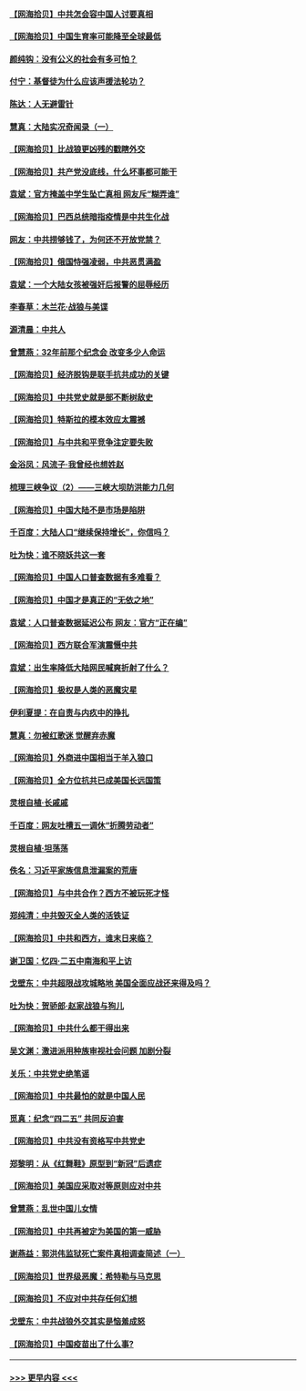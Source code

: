 #### [【网海拾贝】中共怎会容中国人讨要真相](../pages/nsc993/n12952161.md?t=05152201) 
#### [【网海拾贝】中国生育率可能降至全球最低](../pages/nsc993/n12948793.md?t=05152201) 
#### [颜纯钩：没有公义的社会有多可怕？](../pages/nsc993/n12947626.md?t=05152201) 
#### [付宁：基督徒为什么应该声援法轮功？](../pages/nsc993/n12947233.md?t=05152201) 
#### [陈达：人无避雷针](../pages/nsc993/n12947098.md?t=05152201) 
#### [慧真：大陆实况奇闻录（一）](../pages/nsc993/n12945811.md?t=05152201) 
#### [【网海拾贝】比战狼更凶残的戳瞎外交](../pages/nsc993/n12945717.md?t=05152201) 
#### [【网海拾贝】共产党没底线，什么坏事都可能干](../pages/nsc993/n12942090.md?t=05152201) 
#### [袁斌：官方掩盖中学生坠亡真相 网友斥“糊弄谁”](../pages/nsc993/n12942029.md?t=05152201) 
#### [【网海拾贝】巴西总统暗指疫情是中共生化战](../pages/nsc993/n12938999.md?t=05152201) 
#### [网友：中共捞够钱了，为何还不开放党禁？](../pages/nsc993/n12938952.md?t=05152201) 
#### [【网海拾贝】俄国恃强凌弱，中共恶贯满盈](../pages/nsc993/n12936626.md?t=05152201) 
#### [袁斌：一个大陆女孩被强奸后报警的屈辱经历](../pages/nsc993/n12936547.md?t=05152201) 
#### [李春草：木兰花·战狼与美谍](../pages/nsc993/n12935995.md?t=05152201) 
#### [源清晨：中共人](../pages/nsc993/n12935589.md?t=05152201) 
#### [曾慧燕：32年前那个纪念会 改变多少人命运](../pages/nsc993/n12934233.md?t=05152201) 
#### [【网海拾贝】经济脱钩是联手抗共成功的关键](../pages/nsc993/n12934176.md?t=05152201) 
#### [【网海拾贝】中共党史就是部不断树敌史](../pages/nsc993/n12932844.md?t=05152201) 
#### [【网海拾贝】特斯拉的模本效应太震撼](../pages/nsc993/n12925626.md?t=05152201) 
#### [【网海拾贝】与中共和平竞争注定要失败](../pages/nsc993/n12923326.md?t=05152201) 
#### [金浴凤：风流子‧我曾经也想姓赵](../pages/nsc993/n12920911.md?t=05152201) 
#### [梳理三峡争议（2）——三峡大坝防洪能力几何](../pages/nsc993/n12920173.md?t=05152201) 
#### [【网海拾贝】中国大陆不是市场是陷阱](../pages/nsc993/n12920143.md?t=05152201) 
#### [千百度：大陆人口“继续保持增长”，你信吗？](../pages/nsc993/n12918946.md?t=05152201) 
#### [吐为快：谁不晓妖共这一套](../pages/nsc993/n12918941.md?t=05152201) 
#### [【网海拾贝】中国人口普查数据有多难看？](../pages/nsc993/n12917822.md?t=05152201) 
#### [【网海拾贝】中国才是真正的“无依之地”](../pages/nsc993/n12915845.md?t=05152201) 
#### [袁斌：人口普查数据延迟公布 网友：官方“正在编”](../pages/nsc993/n12915748.md?t=05152201) 
#### [【网海拾贝】西方联合军演震慑中共](../pages/nsc993/n12913466.md?t=05152201) 
#### [袁斌：出生率降低大陆网民喊爽折射了什么？](../pages/nsc993/n12913365.md?t=05152201) 
#### [【网海拾贝】极权是人类的恶魔灾星](../pages/nsc993/n12910697.md?t=05152201) 
#### [伊利夏提：在自责与内疚中的挣扎](../pages/nsc993/n12910493.md?t=05152201) 
#### [慧真：勿被红歌迷 觉醒弃赤魔](../pages/nsc993/n12910485.md?t=05152201) 
#### [【网海拾贝】外商进中国相当于羊入狼口](../pages/nsc993/n12908274.md?t=05152201) 
#### [【网海拾贝】全方位抗共已成美国长远国策](../pages/nsc993/n12906878.md?t=05152201) 
#### [灵根自植‧长戚戚](../pages/nsc993/n12905585.md?t=05152201) 
#### [千百度：网友吐槽五一调休“折腾劳动者”](../pages/nsc993/n12905934.md?t=05152201) 
#### [灵根自植‧坦荡荡](../pages/nsc993/n12905562.md?t=05152201) 
#### [佚名：习近平家族信息泄漏案的荒唐](../pages/nsc993/n12904705.md?t=05152201) 
#### [【网海拾贝】与中共合作？西方不被玩死才怪](../pages/nsc993/n12903873.md?t=05152201) 
#### [郑纯清：中共毁灭全人类的活铁证](../pages/nsc993/n12903785.md?t=05152201) 
#### [【网海拾贝】中共和西方，谁末日来临？](../pages/nsc993/n12903482.md?t=05152201) 
#### [谢卫国：忆四‧二五中南海和平上访](../pages/nsc993/n12902192.md?t=05152201) 
#### [戈壁东：中共超限战攻城略地 美国全面应战还来得及吗？](../pages/nsc993/n12902297.md?t=05152201) 
#### [吐为快：贺骄郎‧赵家战狼与狗儿](../pages/nsc993/n12902280.md?t=05152201) 
#### [【网海拾贝】中共什么都干得出来](../pages/nsc993/n12897500.md?t=05152201) 
#### [吴文渊：激进派用种族审视社会问题 加剧分裂](../pages/nsc993/n12893881.md?t=05152201) 
#### [关乐：中共党史绝笔谣](../pages/nsc993/n12897270.md?t=05152201) 
#### [【网海拾贝】中共最怕的就是中国人民](../pages/nsc993/n12894705.md?t=05152201) 
#### [觅真：纪念“四二五” 共同反迫害](../pages/nsc993/n12894553.md?t=05152201) 
#### [【网海拾贝】中共没有资格写中共党史](../pages/nsc993/n12892231.md?t=05152201) 
#### [郑黎明：从《红舞鞋》原型到“新冠”后遗症](../pages/nsc993/n12890469.md?t=05152201) 
#### [【网海拾贝】美国应采取对等原则应对中共](../pages/nsc993/n12889176.md?t=05152201) 
#### [曾慧燕：乱世中国儿女情](../pages/nsc993/n12887931.md?t=05152201) 
#### [【网海拾贝】中共再被定为美国的第一威胁](../pages/nsc993/n12887580.md?t=05152201) 
#### [谢燕益：郭洪伟监狱死亡案件真相调查简述（一）](../pages/nsc993/n12885648.md?t=05152201) 
#### [【网海拾贝】世界级恶魔：希特勒与马克思](../pages/nsc993/n12884062.md?t=05152201) 
#### [【网海拾贝】不应对中共存任何幻想](../pages/nsc993/n12881460.md?t=05152201) 
#### [戈壁东：中共战狼外交其实是恼羞成怒](../pages/nsc993/n12880392.md?t=05152201) 
#### [【网海拾贝】中国疫苗出了什么事?](../pages/nsc993/n12879124.md?t=05152201) 

----
#### [ >>> 更早内容 <<< ](../indexes/nsc993-earlier.md)

